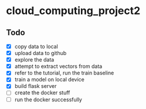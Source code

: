 # cloud_computing_project2

## Todo
- [x] copy data to local
- [x] upload data to github
- [x] explore the data 
- [x] attempt to extract vectors from data
- [x] refer to the tutorial, run the train baseline
- [x] train a model on local device
- [x] build flask server
- [ ] create the docker stuff
- [ ] run the docker successfully